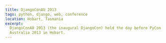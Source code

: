```yaml
---
title: DjangoConAU 2013
tags: python, django, web, conference
location: Hobart, Tasmania
excerpt: 
  DjangoConAU 2013 (the inaugural DjangoCon) held the day before PyCon
  Australia 2013 in Hobart.
---
```

